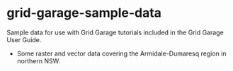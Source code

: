 # grid-garage-sample-data
Sample data for use with Grid Garage tutorials included in the Grid Garage User Guide.

  - Some raster and vector data covering the Armidale-Dumaresq region in northern NSW.
